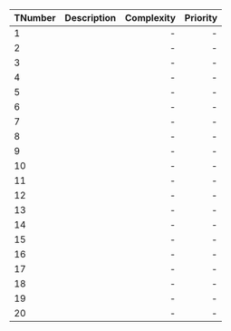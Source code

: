 | TNumber       | Description   | Complexity  | Priority |
| ------------- |:-------------:| -----------:|---------:|
| 1             |               | -           | -        |
| 2             |               | -           | -        |
| 3             |               | -           | -        |
| 4             |               | -           | -        |
| 5             |               | -           | -        |
| 6             |               | -           | -        |
| 7             |               | -           | -        |
| 8             |               | -           | -        |
| 9             |               | -           | -        |
| 10            |               | -           | -        |
| 11            |               | -           | -        |
| 12            |               | -           | -        |
| 13            |               | -           | -        |
| 14            |               | -           | -        |
| 15            |               | -           | -        |
| 16            |               | -           | -        |
| 17            |               | -           | -        |
| 18            |               | -           | -        |
| 19            |               | -           | -        |
| 20            |               | -           | -        |
